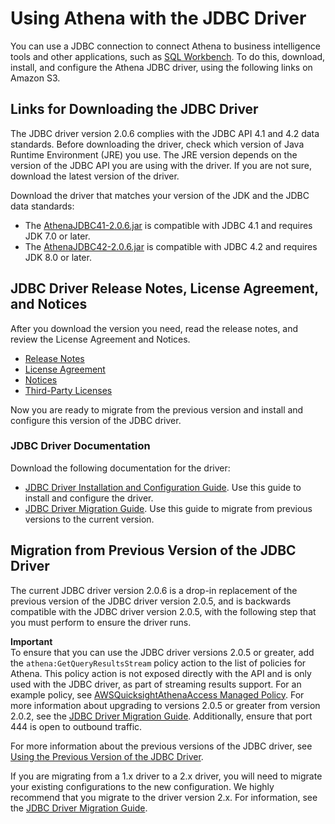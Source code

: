 # Using Athena with the JDBC Driver<a name="connect-with-jdbc"></a>

You can use a JDBC connection to connect Athena to business intelligence tools and other applications, such as [SQL Workbench](http://www.sql-workbench.eu/downloads.html)\. To do this, download, install, and configure the Athena JDBC driver, using the following links on Amazon S3\.

## Links for Downloading the JDBC Driver<a name="download-the-jdbc-driver"></a>

The JDBC driver version 2\.0\.6 complies with the JDBC API 4\.1 and 4\.2 data standards\. Before downloading the driver, check which version of Java Runtime Environment \(JRE\) you use\. The JRE version depends on the version of the JDBC API you are using with the driver\. If you are not sure, download the latest version of the driver\. 

Download the driver that matches your version of the JDK and the JDBC data standards:
+ The [AthenaJDBC41\-2\.0\.6\.jar](https://s3.amazonaws.com/athena-downloads/drivers/JDBC/SimbaAthenaJDBC_2.0.6/AthenaJDBC41_2.0.6.jar) is compatible with JDBC 4\.1 and requires JDK 7\.0 or later\.
+ The [AthenaJDBC42\-2\.0\.6\.jar](https://s3.amazonaws.com/athena-downloads/drivers/JDBC/SimbaAthenaJDBC_2.0.6/AthenaJDBC42_2.0.6.jar) is compatible with JDBC 4\.2 and requires JDK 8\.0 or later\.

## JDBC Driver Release Notes, License Agreement, and Notices<a name="atelong-jdbc-driver-license-agreement"></a>

After you download the version you need, read the release notes, and review the License Agreement and Notices\. 
+ [Release Notes](https://s3.amazonaws.com/athena-downloads/drivers/JDBC/SimbaAthenaJDBC_2.0.6/docs/release-notes.txt)
+ [License Agreement](https://s3.amazonaws.com/athena-downloads/drivers/JDBC/SimbaAthenaJDBC_2.0.6/docs/LICENSE.txt)
+ [Notices](https://s3.amazonaws.com/athena-downloads/drivers/JDBC/SimbaAthenaJDBC_2.0.6/docs/NOTICES.txt)
+ [Third\-Party Licenses](https://s3.amazonaws.com/athena-downloads/drivers/JDBC/SimbaAthenaJDBC_2.0.6/docs/third-party-licenses.txt)

Now you are ready to migrate from the previous version and install and configure this version of the JDBC driver\. 

### JDBC Driver Documentation<a name="documentation-jdbc"></a>

Download the following documentation for the driver:
+ [ JDBC Driver Installation and Configuration Guide](https://s3.amazonaws.com/athena-downloads/drivers/JDBC/SimbaAthenaJDBC_2.0.6/docs/Simba+Athena+JDBC+Driver+Install+and+Configuration+Guide.pdf)\. Use this guide to install and configure the driver\.
+ [JDBC Driver Migration Guide](https://s3.amazonaws.com/athena-downloads/drivers/JDBC/SimbaAthenaJDBC_2.0.6/docs/Simba+Athena+JDBC+Driver+Migration+Guide.pdf)\. Use this guide to migrate from previous versions to the current version\.

## Migration from Previous Version of the JDBC Driver<a name="migration-from-previous-jdbc-driver"></a>

The current JDBC driver version 2\.0\.6 is a drop\-in replacement of the previous version of the JDBC driver version 2\.0\.5, and is backwards compatible with the JDBC driver version 2\.0\.5, with the following step that you must perform to ensure the driver runs\. 

**Important**  
To ensure that you can use the JDBC driver versions 2\.0\.5 or greater, add the `athena:GetQueryResultsStream` policy action to the list of policies for Athena\. This policy action is not exposed directly with the API and is only used with the JDBC driver, as part of streaming results support\. For an example policy, see [AWSQuicksightAthenaAccess Managed Policy](managed-policies.md#awsquicksightathenaaccess-managed-policy)\. For more information about upgrading to versions 2\.0\.5 or greater from version 2\.0\.2, see the [JDBC Driver Migration Guide](https://s3.amazonaws.com/athena-downloads/drivers/JDBC/SimbaAthenaJDBC_2.0.6/docs/Simba+Athena+JDBC+Driver+Migration+Guide.pdf)\. Additionally, ensure that port 444 is open to outbound traffic\.

For more information about the previous versions of the JDBC driver, see [Using the Previous Version of the JDBC Driver](connect-with-previous-jdbc.md)\.

If you are migrating from a 1\.x driver to a 2\.x driver, you will need to migrate your existing configurations to the new configuration\. We highly recommend that you migrate to the driver version 2\.x\. For information, see the [JDBC Driver Migration Guide](https://s3.amazonaws.com/athena-downloads/drivers/JDBC/SimbaAthenaJDBC_2.0.6/docs/Simba+Athena+JDBC+Driver+Migration+Guide.pdf)\. 